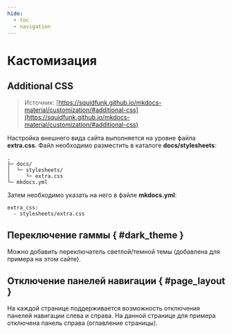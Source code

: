 ```yaml
---
hide:
  - toc
  - navigation
---
```


# Кастомизация

## Additional CSS

> Источник: [https://squidfunk.github.io/mkdocs-material/customization/#additional-css](https://squidfunk.github.io/mkdocs-material/customization/#additional-css)

Настройка внешнего вида сайта выполняется на уровне файла **extra.css**. Файл необходимо разместить в каталоге **docs/stylesheets**:

```
.
├─ docs/
│  └─ stylesheets/
│     └─ extra.css
└─ mkdocs.yml
```

Затем необходимо указать на него в файле **mkdocs.yml**:

```
extra_css:
  - stylesheets/extra.css

```
## Переключение гаммы { #dark_theme }

Можно добавить переключатель светлой/темной темы (добавлена для примера на этом сайте).

## Отключение панелей навигации { #page_layout }

На каждой странице поддерживается возможность отключения панелей навигации слева и справа. 
На данной странице для примера отключена панель справа (оглавление страницы).